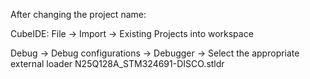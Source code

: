 After changing the project name:

CubeIDE: File -> Import -> Existing Projects into workspace

Debug -> Debug configurations -> Debugger -> Select the appropriate external loader N25Q128A_STM324691-DISCO.stldr